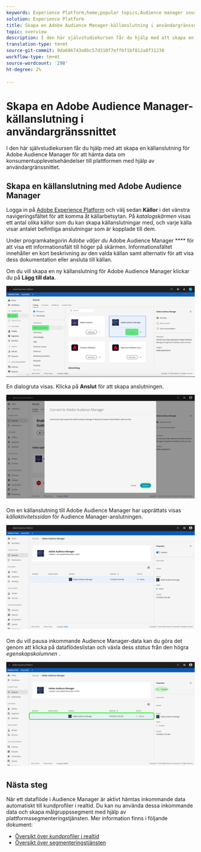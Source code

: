 ```yaml
---
keywords: Experience Platform;home;popular topics;Audience manager source connector;Audience Manager;audience manager connector
solution: Experience Platform
title: Skapa en Adobe Audience Manager-källanslutning i användargränssnittet
topic: overview
description: I den här självstudiekursen får du hjälp med att skapa en källanslutning för Adobe Audience Manager för att hämta data om konsumentupplevelsehändelser till plattformen med hjälp av användargränssnittet.
translation-type: tm+mt
source-git-commit: 0da686743e8bc57d310f7eff6f1bf812a8f31238
workflow-type: tm+mt
source-wordcount: '298'
ht-degree: 2%

---
```



# Skapa en Adobe Audience Manager-källanslutning i användargränssnittet

I den här självstudiekursen får du hjälp med att skapa en källanslutning för Adobe Audience Manager för att hämta data om konsumentupplevelsehändelser till plattformen med hjälp av användargränssnittet.

## Skapa en källanslutning med Adobe Audience Manager

Logga in på [Adobe Experience Platform](https://platform.adobe.com) och välj sedan **Källor** i det vänstra navigeringsfältet för att komma åt källarbetsytan. På *katalogskärmen* visas ett antal olika källor som du kan skapa källanslutningar med, och varje källa visar antalet befintliga anslutningar som är kopplade till dem.

Under programkategorin *Adobe väljer du* Adobe Audience Manager **** för att visa ett informationsfält till höger på skärmen. Informationsfältet innehåller en kort beskrivning av den valda källan samt alternativ för att visa dess dokumentation eller ansluta till källan.

Om du vill skapa en ny källanslutning för Adobe Audience Manager klickar du på **Lägg till data**.

![](../../../../images/tutorials/create/aam/catalog.png)

En dialogruta visas. Klicka på **Anslut** för att skapa anslutningen.

![](../../../../images/tutorials/create/aam/connect_full.png)

Om en källanslutning till Adobe Audience Manager har upprättats visas *källaktivitetssidan* för Audience Manager-anslutningen.

![](../../../../images/tutorials/create/aam/flow.png)

Om du vill pausa inkommande Audience Manager-data kan du göra det genom att klicka på dataflödeslistan och växla dess *status* från den högra *egenskapskolumnen* .

![](../../../../images/tutorials/create/aam/flow_disable.png)

## Nästa steg

När ett dataflöde i Audience Manager är aktivt hämtas inkommande data automatiskt till kundprofiler i realtid. Du kan nu använda dessa inkommande data och skapa målgruppssegment med hjälp av plattformssegmenteringstjänsten. Mer information finns i följande dokument:

- [Översikt över kundprofiler i realtid](../../../../../profile/home.md)
- [Översikt över segmenteringstjänsten](../../../../../segmentation/home.md)
